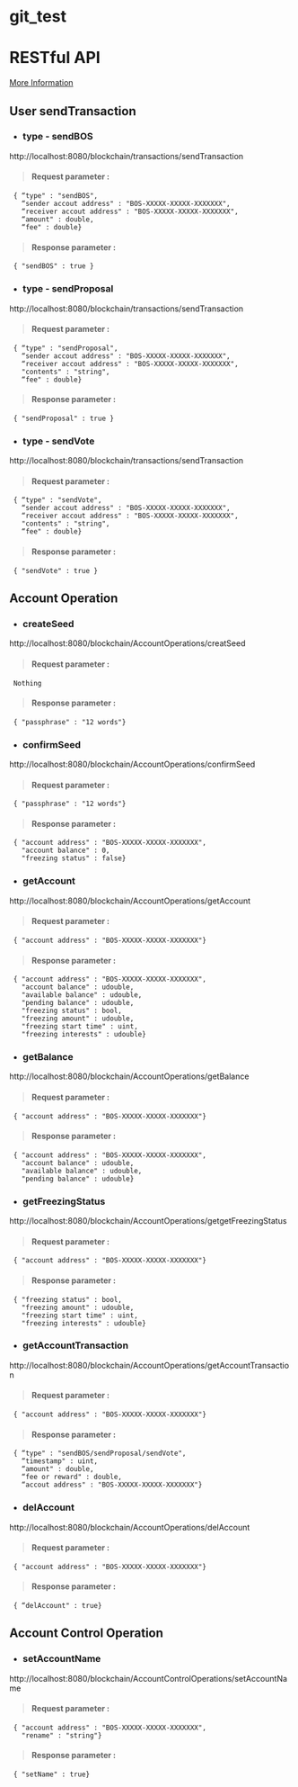 # git_test

# RESTful API

[ More Information](https://www.boscoin.io)

## User sendTransaction

- ### type - sendBOS

 http://localhost:8080/blockchain/transactions/sendTransaction

>#### Request parameter :
```
 { “type" : "sendBOS",
   “sender accout address" : "BOS-XXXXX-XXXXX-XXXXXXX",
   “receiver accout address" : "BOS-XXXXX-XXXXX-XXXXXXX",
   “amount" : double,
   “fee" : double}
```
>#### Response parameter :
```
 { "sendBOS" : true }
```

- ### type - sendProposal

 http://localhost:8080/blockchain/transactions/sendTransaction

> #### Request parameter :
```
 { “type" : "sendProposal",
   “sender accout address" : "BOS-XXXXX-XXXXX-XXXXXXX",
   “receiver accout address" : "BOS-XXXXX-XXXXX-XXXXXXX",
   "contents" : "string",
   “fee" : double}
```
> #### Response parameter :
```
 { "sendProposal" : true }
```

- ### type - sendVote

 http://localhost:8080/blockchain/transactions/sendTransaction

> #### Request parameter :
```
 { “type" : "sendVote",
   “sender accout address" : "BOS-XXXXX-XXXXX-XXXXXXX",
   “receiver accout address" : "BOS-XXXXX-XXXXX-XXXXXXX",
   "contents" : "string",
   “fee" : double}
```
> #### Response parameter :
```
 { "sendVote" : true }
```

## Account Operation

- ### createSeed

 http://localhost:8080/blockchain/AccountOperations/creatSeed

> #### Request parameter :
```
 Nothing
```
> #### Response parameter :
```
 { "passphrase" : "12 words"}
```

- ### confirmSeed

 http://localhost:8080/blockchain/AccountOperations/confirmSeed

> #### Request parameter :
```
 { "passphrase" : "12 words"}
```
> #### Response parameter :
```
 { "account address" : "BOS-XXXXX-XXXXX-XXXXXXX",
   "account balance" : 0,
   "freezing status" : false}
```

- ### getAccount

 http://localhost:8080/blockchain/AccountOperations/getAccount

> #### Request parameter :
```
 { "account address" : "BOS-XXXXX-XXXXX-XXXXXXX"}
```
> #### Response parameter :
```
 { "account address" : "BOS-XXXXX-XXXXX-XXXXXXX",
   "account balance" : udouble,
   "available balance" : udouble,
   "pending balance" : udouble, 
   "freezing status" : bool,
   "freezing amount" : udouble,
   "freezing start time" : uint,
   "freezing interests" : udouble}
```

- ### getBalance

 http://localhost:8080/blockchain/AccountOperations/getBalance

> #### Request parameter :
```
 { "account address" : "BOS-XXXXX-XXXXX-XXXXXXX"}
```
> #### Response parameter :
```
 { "account address" : "BOS-XXXXX-XXXXX-XXXXXXX",
   "account balance" : udouble,
   "available balance" : udouble,
   "pending balance" : udouble}
```

- ### getFreezingStatus

 http://localhost:8080/blockchain/AccountOperations/getgetFreezingStatus

> #### Request parameter :
```
 { "account address" : "BOS-XXXXX-XXXXX-XXXXXXX"}
```
> #### Response parameter :
```
 { "freezing status" : bool,
   "freezing amount" : udouble,
   "freezing start time" : uint,
   "freezing interests" : udouble}
```

- ### getAccountTransaction

 http://localhost:8080/blockchain/AccountOperations/getAccountTransaction

> #### Request parameter :
```
 { "account address" : "BOS-XXXXX-XXXXX-XXXXXXX"}
```
> #### Response parameter :
```
 { “type" : "sendBOS/sendProposal/sendVote",
   “timestamp" : uint,
   “amount" : double,
   “fee or reward" : double,
   “accout address" : "BOS-XXXXX-XXXXX-XXXXXXX"}
```

- ### delAccount

 http://localhost:8080/blockchain/AccountOperations/delAccount

> #### Request parameter :
```
 { "account address" : "BOS-XXXXX-XXXXX-XXXXXXX"}
```
> #### Response parameter :
```
 { “delAccount" : true}
```

## Account Control Operation

- ### setAccountName

 http://localhost:8080/blockchain/AccountControlOperations/setAccountName

> #### Request parameter :
```
 { "account address" : "BOS-XXXXX-XXXXX-XXXXXXX",
   "rename" : "string"}
```
> #### Response parameter :
```
 { "setName" : true}
```
